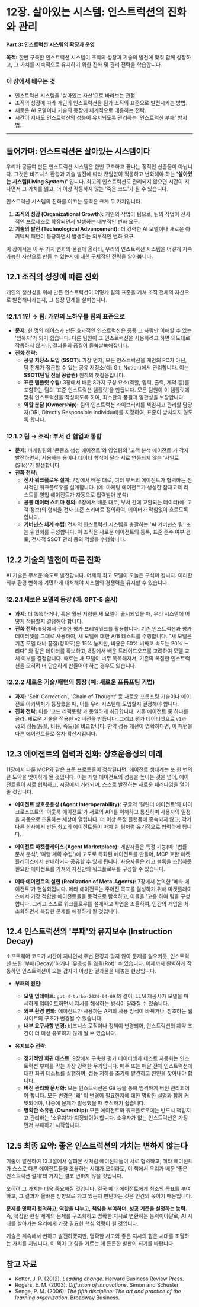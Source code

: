 # 12장. 살아있는 시스템: 인스트럭션의 진화와 관리

**Part 3: 인스트럭션 시스템의 확장과 운영**

**목적:** 한번 구축한 인스트럭션 시스템이 조직의 성장과 기술의 발전에 맞춰 함께 성장하고, 그 가치를 지속적으로 유지하기 위한 진화 및 관리 전략을 학습합니다.

### 이 장에서 배우는 것
- 인스트럭션 시스템을 '살아있는 자산'으로 바라보는 관점.
- 조직의 성장에 따라 개인의 인스트럭션을 팀과 조직의 표준으로 발전시키는 방법.
- 새로운 AI 모델이나 기술의 등장에 체계적으로 대응하는 전략.
- 시간이 지나도 인스트럭션의 성능이 유지되도록 관리하는 '인스트럭션 부패' 방지법.

---

## 들어가며: 인스트럭션은 살아있는 시스템이다

우리가 공들여 만든 인스트럭션 시스템은 한번 구축하고 끝나는 정적인 산출물이 아닙니다. 그것은 비즈니스 환경과 기술 발전에 따라 끊임없이 적응하고 변화해야 하는 **'살아있는 시스템(Living System)'** 입니다. 최고의 인스트럭션도 관리되지 않으면 시간이 지나면서 그 가치를 잃고, 더 이상 작동하지 않는 '죽은 코드'가 될 수 있습니다.

인스트럭션 시스템의 진화를 이끄는 동력은 크게 두 가지입니다.

1.  **조직의 성장 (Organizational Growth):** 개인의 작업이 팀으로, 팀의 작업이 전사적인 프로세스로 확장되면서 발생하는 내부적인 변화 요구.
2.  **기술의 발전 (Technological Advancement):** 더 강력한 AI 모델이나 새로운 아키텍처 패턴이 등장하면서 발생하는 외부적인 변화 요구.

이 장에서는 이 두 가지 변화의 물결에 올라타, 우리의 인스트럭션 시스템을 어떻게 지속 가능한 자산으로 만들 수 있는지에 대한 구체적인 전략을 알아봅니다.

## 12.1 조직의 성장에 따른 진화

개인의 생산성을 위해 만든 인스트럭션이 어떻게 팀의 표준을 거쳐 조직 전체의 자산으로 발전해나가는지, 그 성장 단계를 살펴봅니다.

### 12.1.1 1인 → 팀: 개인의 노하우를 팀의 표준으로

- **문제:** 한 명의 에이스가 만든 효과적인 인스트럭션은 종종 그 사람만 이해할 수 있는 '암묵지'가 되기 쉽습니다. 다른 팀원이 그 인스트럭션을 사용하려고 하면 의도대로 작동하지 않거나, 결과물의 품질이 들쑥날쑥해집니다.
- **진화 전략:**
  - **공유 저장소 도입 (SSOT):** 가장 먼저, 모든 인스트럭션을 개인의 PC가 아닌, 팀 전체가 접근할 수 있는 공유 저장소(예: Git, Notion)에서 관리합니다. 이는 **SSOT(단일 진실 공급원)** 원칙의 첫걸음입니다.
  - **표준 템플릿 수립:** 3장에서 배운 8가지 구성 요소(역할, 입력, 출력, 제약 등)를 포함하는 팀의 '표준 인스트럭션 템플릿'을 만듭니다. 모든 팀원이 이 템플릿에 맞춰 인스트럭션을 작성하도록 하여, 최소한의 품질과 일관성을 보장합니다.
  - **역할 분담 (Ownership):** 팀의 인스트럭션 라이브러리를 책임지고 관리할 담당자(DRI, Directly Responsible Individual)를 지정하여, 표준이 방치되지 않도록 합니다.

### 12.1.2 팀 → 조직: 부서 간 협업과 통합

- **문제:** 마케팅팀의 '콘텐츠 생성 에이전트'와 영업팀의 '고객 분석 에이전트'가 각자 발전하면서, 사용하는 용어나 데이터 형식이 달라 서로 연동되지 않는 '사일로(Silo)'가 발생합니다.
- **진화 전략:**
  - **전사 워크플로우 설계:** 7장에서 배운 대로, 여러 부서의 에이전트가 협력하는 전사적인 워크플로우를 설계합니다. (예: 마케팅 에이전트가 생성한 잠재고객 리스트를 영업 에이전트가 자동으로 입력받아 분석)
  - **공통 데이터 스키마 정의:** 6장에서 배운 대로, 부서 간에 교환되는 데이터(예: 고객 정보)의 형식을 전사 표준 스키마로 정의하여, 데이터가 막힘없이 흐르도록 합니다.
  - **거버넌스 체계 수립:** 전사의 인스트럭션 시스템을 총괄하는 'AI 거버넌스 팀' 또는 위원회를 구성합니다. 이 조직은 새로운 에이전트의 등록, 표준 준수 여부 검토, 전사적 SSOT 관리 등의 역할을 수행합니다.

## 12.2 기술의 발전에 따른 진화

AI 기술은 무서운 속도로 발전합니다. 어제의 최고 모델이 오늘은 구식이 됩니다. 이러한 외부 환경 변화에 기민하게 대처해야 시스템의 경쟁력을 유지할 수 있습니다.

### 12.2.1 새로운 모델의 등장 (예: GPT-5 출시)

- **과제:** 더 똑똑하거나, 혹은 훨씬 저렴한 새 모델이 출시되었을 때, 우리 시스템에 어떻게 적용할지 결정해야 합니다.
- **진화 전략:** 9장에서 구축한 평가 프레임워크를 활용합니다. 기존 인스트럭션과 평가 데이터셋을 그대로 사용하여, 새 모델에 대한 A/B 테스트를 수행합니다. "새 모델은 기존 모델 대비 품질(정확도)은 15% 높지만, 비용은 50% 비싸고 속도는 20% 느리다" 와 같은 데이터를 확보하고, 8장에서 배운 트레이드오프를 고려하여 모델 교체 여부를 결정합니다. 때로는 새 모델이 너무 똑똑해져서, 기존의 복잡한 인스트럭션을 오히려 더 단순하게 만들어야 하는 경우도 있습니다.

### 12.2.2 새로운 기술/패턴의 등장 (예: 새로운 프롬프팅 기법)

- **과제:** 'Self-Correction', 'Chain of Thought' 등 새로운 프롬프팅 기술이나 에이전트 아키텍처가 등장했을 때, 이를 우리 시스템에 도입할지 결정해야 합니다.
- **진화 전략:** 이를 '코드 리팩토링'과 동일하게 취급합니다. 기존 에이전트 중 하나를 골라, 새로운 기술을 적용한 `v2` 버전을 만듭니다. 그리고 평가 데이터셋으로 `v1`과 `v2`의 성능(품질, 비용, 속도)을 비교합니다. 만약 성능 개선이 명확하다면, 이 패턴을 다른 에이전트들로 점차 확산시킵니다.

## 12.3 에이전트의 협력과 진화: 상호운용성의 미래

11장에서 다룬 MCP와 같은 표준 프로토콜이 정착된다면, 에이전트 생태계는 또 한 번의 큰 도약을 맞이하게 될 것입니다. 이는 개별 에이전트의 성능을 높이는 것을 넘어, 에이전트들이 서로 협력하고, 시장에서 거래되며, 스스로 발전하는 새로운 패러다임을 열어줄 것입니다.

- **에이전트 상호운용성 (Agent Interoperability):** 구글의 '캘린더 에이전트'와 마이크로소프트의 '아웃룩 에이전트'가 서로의 API를 이해하고 통신하며 사용자의 일정을 자동으로 조율하는 세상이 열립니다. 더 이상 특정 플랫폼에 종속되지 않고, 각기 다른 회사에서 만든 최고의 에이전트들이 마치 한 팀처럼 유기적으로 협력하게 됩니다.

- **에이전트 마켓플레이스 (Agent Marketplace):** 개발자들은 특정 기능(예: '법률 문서 분석', '여행 계획 수립')에 고도로 특화된 에이전트를 만들어, MCP 호환 마켓플레이스에서 판매하거나 공유할 수 있게 됩니다. 사용자들은 레고 블록을 조립하듯 필요한 에이전트를 가져와 자신만의 워크플로우를 구성할 수 있습니다.

- **메타 에이전트의 실현 (Realization of Meta-Agents):** 7장에서 논의한 '메타 에이전트'가 현실화됩니다. 메타 에이전트는 주어진 목표를 달성하기 위해 마켓플레이스에서 가장 적합한 에이전트들을 동적으로 탐색하고, 이들을 '고용'하여 팀을 구성합니다. 그리고 스스로 워크플로우를 설계하고 작업을 조율하여, 인간의 개입을 최소화하면서 복잡한 문제를 해결하게 될 것입니다.

## 12.4 인스트럭션의 '부패'와 유지보수 (Instruction Decay)

소프트웨어 코드가 시간이 지나면서 주변 환경과 맞지 않아 문제를 일으키듯, 인스트럭션 또한 '부패(Decay)'하거나 '유효성을 잃을(Rot)' 수 있습니다. 어제까지 완벽하게 작동하던 인스트럭션이 오늘 갑자기 이상한 결과물을 내놓는 현상입니다.

- **부패의 원인:**
  - **모델 업데이트:** `gpt-4-turbo-2024-04-09` 와 같이, LLM 제공사가 모델을 미세하게 업데이트하면서 지시를 해석하는 방식이 달라질 수 있습니다.
  - **외부 환경 변화:** 에이전트가 사용하는 API의 사용 방식이 바뀌거나, 참조하는 웹사이트의 구조가 변경될 수 있습니다.
  - **내부 요구사항 변경:** 비즈니스 로직이나 정책이 변경되어, 인스트럭션의 제약 조건이 더 이상 유효하지 않게 될 수 있습니다.

- **유지보수 전략:**
  - **정기적인 회귀 테스트:** 9장에서 구축한 평가 데이터셋과 테스트 자동화는 인스트럭션 부패를 막는 가장 강력한 무기입니다. 매주 또는 매달 전체 인스트럭션에 대한 회귀 테스트를 실행하여, 성능 저하를 조기에 발견하고 원인을 찾아내야 합니다.
  - **버전 관리와 문서화:** 모든 인스트럭션은 Git 등을 통해 엄격하게 버전 관리되어야 합니다. 모든 변경은 '왜' 이 변경이 필요한지에 대한 명확한 설명과 함께 커밋되어야, 나중에 문제가 발생했을 때 추적하기 쉽습니다.
  - **명확한 소유권 (Ownership):** 모든 에이전트와 워크플로우에는 반드시 책임지고 관리하는 '소유자'가 지정되어야 합니다. 소유자가 없는 인스트럭션은 가장 먼저 부패하기 시작합니다.

## 12.5 최종 요약: 좋은 인스트럭션의 가치는 변하지 않는다

기술이 발전하여 12.3절에서 살펴본 것처럼 에이전트들이 서로 협력하고, 메타 에이전트가 스스로 다른 에이전트들을 조율하는 시대가 오더라도, 이 책에서 우리가 배운 '좋은 인스트럭션 설계'의 가치는 결코 변하지 않을 것입니다.

오히려 그 가치는 더욱 중요해질 것입니다. 결국 메타 에이전트에게 최초의 목표를 부여하고, 그 결과가 올바른 방향으로 가고 있는지 판단하는 것은 인간의 몫이기 때문입니다.

**문제를 명확히 정의하고, 역할을 나누고, 책임을 부여하며, 성공 기준을 설정하는 능력.** 즉, 복잡한 현실 세계의 문제를 구조화하고 명확한 지시로 변환하는 능력이야말로, AI 시대를 살아가는 우리에게 가장 필요한 핵심 역량이 될 것입니다.

기술은 계속해서 변하고 발전하겠지만, 명확한 사고와 좋은 지시의 힘은 시대를 초월하는 가치를 지닙니다. 이 책이 그 힘을 기르는 데 든든한 발판이 되기를 바랍니다.

## 참고 자료

- Kotter, J. P. (2012). *Leading change*. Harvard Business Review Press.
- Rogers, E. M. (2003). *Diffusion of innovations*. Simon and Schuster.
- Senge, P. M. (2006). *The fifth discipline: The art and practice of the learning organization*. Broadway Business.